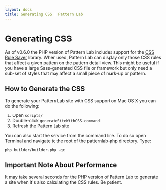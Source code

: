 ```yaml
---
layout: docs
title: Generating CSS | Pattern Lab
---
```

# Generating CSS

As of v0.6.0 the PHP version of Pattern Lab includes support for the [CSS Rule Saver](https://github.com/dmolsen/css-rule-saver) library. When used, Pattern Lab can display only those CSS rules that affect a given pattern on the pattern detail view. This might be useful if you have a large Sass-generated CSS file or framework but only need a sub-set of styles that may affect a small piece of mark-up or pattern.

## How to Generate the CSS

To generate your Pattern Lab site with CSS support on Mac OS X you can do the following:

1. Open `scripts/`
2. Double-click `generateSiteWithCSS.command`
3. Refresh the Pattern Lab site

You can also start the service from the command line. To do so open Terminal and navigate to the root of the patternlab-php directory. Type:

    php builder/builder.php -gc

## Important Note About Performance

It may take several seconds for the PHP version of Pattern Lab to generate a site when it's also calculating the CSS rules. Be patient.

